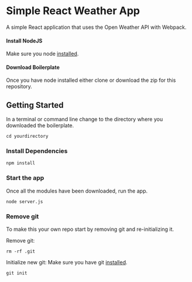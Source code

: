 # Simple React Weather App
A simple React application that uses the Open Weather API with Webpack.

#### Install NodeJS
Make sure you node [installed](https://nodejs.org/en/). 

#### Download Boilerplate
Once you have node installed either clone or download the zip for this repository.

## Getting Started
In a terminal or command line change to the directory where you downloaded the boilerplate.
```
cd yourdirectory
```

### Install Dependencies

```
npm install
``` 

### Start the app
Once all the modules have been downloaded, run the app.

```
node server.js
```

### Remove git
To make this your own repo start by removing git and re-initializing it.

Remove git:

```
rm -rf .git
```

Initialize new git:
Make sure you have git [installed](https://git-scm.com/book/en/v2/Getting-Started-Installing-Git). 

```
git init
```

